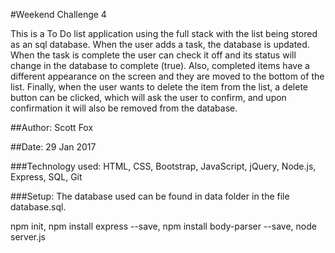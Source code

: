 #Weekend Challenge 4

This is a To Do list application using the full stack with the list being stored as an sql database. When the user adds a task, the database is updated. When the task is complete the user can check it off and its status will change in the database to complete (true). Also, completed items have a different appearance on the screen and they are moved to the bottom of the list. Finally, when the user wants to delete the item from the list, a delete button can be clicked, which will ask the user to confirm, and upon confirmation it will also be removed from the database.

##Author: Scott Fox

##Date: 29 Jan 2017

###Technology used:
HTML, CSS, Bootstrap, JavaScript, jQuery, Node.js, Express, SQL, Git

###Setup:
The database used can be found in data folder in the file database.sql.

npm init, npm install express --save, npm install body-parser --save, node server.js
